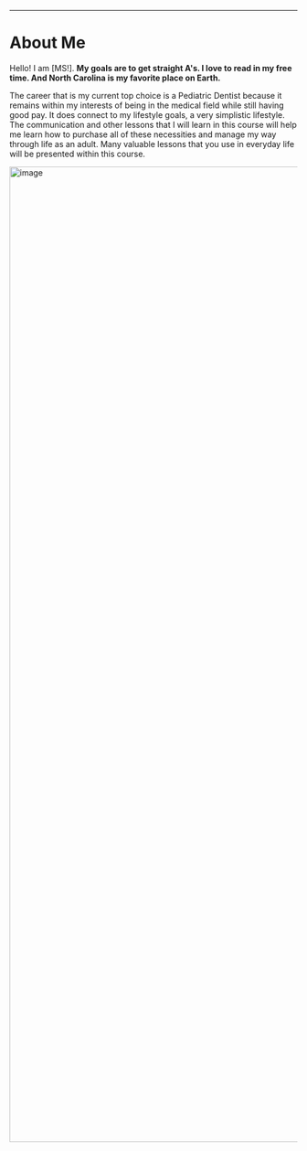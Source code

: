 ---
# About Me
Hello! I am [MS!].
**My goals are to get straight A's. I love to read in my free time. And North Carolina is my favorite place on Earth.**


The career that is my current top choice is a Pediatric Dentist because it remains within my interests of being in the medical field while still having good pay. It does connect to my lifestyle goals, a very simplistic lifestyle. The communication and other lessons that I will learn in this course will help me learn how to purchase all of these necessities and manage my way through life as an adult. Many valuable lessons that you use in everyday life will be presented within this course.

<img width="2560" height="1707" alt="image" src="https://github.com/user-attachments/assets/326996f4-4cd8-4611-a6e4-64488de0e815" />
